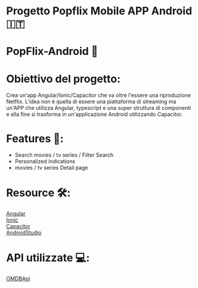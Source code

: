 # Progetto Popflix Mobile APP Android 🇮🇹

# PopFlix-Android 🎥

# Obiettivo del progetto: 

Crea un'app Angular/Ionic/Capacitor che va oltre l'essere una riproduzione Netflix.
L'idea non è quella di essere una piattaforma di streaming ma un'APP che utilizza Angular, typescript e una super struttura di componenti e alla fine si trasforma in un'applicazione Android utilizzando Capacitor.

# Features 🚀:

- Search movies / tv series / Filter Search
- Personalized indications
- movies / tv series Detail page

# Resource 🛠:

[Angular](https://angular.io/)<br>
[Ionic](https://ionicframework.com/)<br>
[Capacitor](https://capacitorjs.com/)<br>
[AndroidStudio](https://developer.android.com/)<br>


# API utilizzate 💻:

[OMDBApi](https://www.omdbapi.com/)<br>


